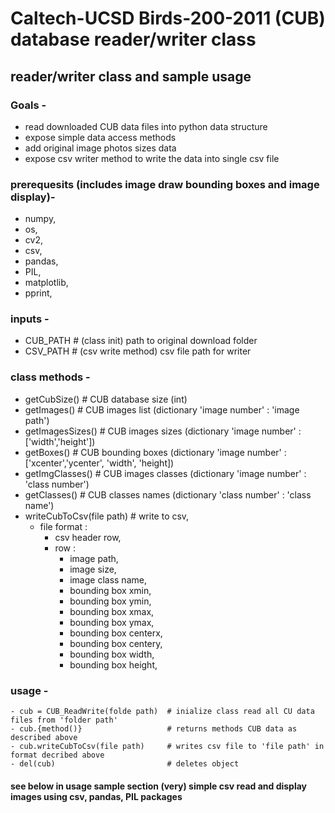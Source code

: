 # Caltech-UCSD Birds-200-2011 (CUB) database reader/writer class

## reader/writer class and sample usage

### Goals -
 - read downloaded CUB data files into python data structure 
 - expose simple data access methods
 - add original image photos sizes data
 - expose csv writer method to write the data into single csv file
    
### prerequesits (includes image draw bounding boxes and image display)-  
 - numpy,  
 - os,  
 - cv2,  
 - csv,  
 - pandas,  
 - PIL,  
 - matplotlib,  
 - pprint,  

### inputs -  
 - CUB_PATH # (class init) path to original download folder  
 - CSV_PATH # (csv write method) csv file path for writer  
       
### class methods -  
 - getCubSize()              # CUB database size  (int)  
 - getImages()               # CUB images list    (dictionary 'image number' : 'image path')  
 - getImagesSizes()          # CUB images sizes   (dictionary 'image number' : \['width','height'\])  
 - getBoxes()                # CUB bounding boxes (dictionary 'image number' : \['xcenter','ycenter', 'width', 'height\])  
 - getImgClasses()           # CUB images classes (dictionary 'image number' : 'class number')  
 - getClasses()              # CUB classes names  (dictionary 'class number' : 'class name')  
 - writeCubToCsv(file path)  # write to csv,   
     - file format :   
         - csv header row,  
         - row :  
             - image path,  
             - image size,  
             - image class name,  
             - bounding box xmin,  
             - bounding box ymin,  
             - bounding box xmax,  
             - bounding box ymax,  
             - bounding box centerx,  
             - bounding box centery,  
             - bounding box width,  
             - bounding box height,  
                
### usage - 
    - cub = CUB_ReadWrite(folde path)  # inialize class read all CU data files from 'folder path'  
    - cub.{method()}                   # returns methods CUB data as described above  
    - cub.writeCubToCsv(file path)     # writes csv file to 'file path' in format decribed above  
    - del(cub)                         # deletes object  
    
#### see below in usage sample section (very) simple csv read and display images using csv, pandas, PIL packages  
